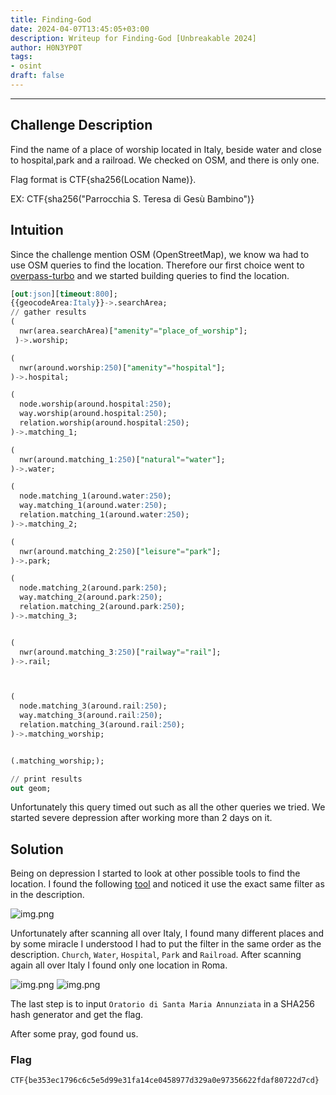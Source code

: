 ```yaml
---
title: Finding-God
date: 2024-04-07T13:45:05+03:00
description: Writeup for Finding-God [Unbreakable 2024]
author: H0N3YP0T
tags:
- osint
draft: false
---
```

___

## Challenge Description

Find the name of a place of worship located in Italy, beside water and close to hospital,park and a railroad. We checked on OSM, and there is only one.

Flag format is CTF{sha256(Location Name)}.

EX: CTF{sha256("Parrocchia S. Teresa di Gesù Bambino")}


## Intuition

Since the challenge mention OSM (OpenStreetMap), we know wa had to use OSM queries to find the location. Therefore our 
first choice went to [overpass-turbo](https://overpass-turbo.eu/) and we started building queries to find the location.

```sql
[out:json][timeout:800];
{{geocodeArea:Italy}}->.searchArea;
// gather results 
(
  nwr(area.searchArea)["amenity"="place_of_worship"];
 )->.worship;

(
  nwr(around.worship:250)["amenity"="hospital"];
)->.hospital;

(
  node.worship(around.hospital:250);
  way.worship(around.hospital:250);
  relation.worship(around.hospital:250);
)->.matching_1;

(
  nwr(around.matching_1:250)["natural"="water"];
)->.water;

(
  node.matching_1(around.water:250);
  way.matching_1(around.water:250);
  relation.matching_1(around.water:250);
)->.matching_2;

(
  nwr(around.matching_2:250)["leisure"="park"];
)->.park;

(
  node.matching_2(around.park:250);
  way.matching_2(around.park:250);
  relation.matching_2(around.park:250);
)->.matching_3;


(
  nwr(around.matching_3:250)["railway"="rail"];
)->.rail;



(
  node.matching_3(around.rail:250);
  way.matching_3(around.rail:250);
  relation.matching_3(around.rail:250);
)->.matching_worship;


(.matching_worship;);

// print results
out geom;
```
Unfortunately this query timed out such as all the other queries we tried. We started severe depression after working more than 2 days on it.

## Solution

Being on depression I started to look at other possible tools to find the location. I found the following [tool](https://osm-search.bellingcat.com/) and
noticed it use the exact same filter as in the description. 

![img.png](images/unbreakable_2024/map.png)

Unfortunately after scanning all over Italy, I found many different places and by some miracle I understood I had to put the 
filter in the same order as the description. `Church`, `Water`, `Hospital`, `Park` and `Railroad`. After scanning again all over
Italy I found only one location in Roma.

![img.png](/images/unbreakable_2024/god.png)
![img.png](/images/unbreakable_2024/church.png)

The last step is to input `Oratorio di Santa Maria Annunziata` in a SHA256 hash generator and get the flag.

After some pray, god found us.

### Flag

`CTF{be353ec1796c6c5e5d99e31fa14ce0458977d329a0e97356622fdaf80722d7cd}`

